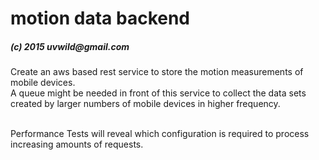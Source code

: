 <h1>motion data backend</h1>
<h5>(c) 2015 uvwild@gmail.com</h5>
Create an aws based rest service to store the motion measurements of mobile devices.<br>
A queue might be needed in front of this service to collect the data sets created by larger numbers of mobile devices in higher frequency.<br>
<br>
<p>
Performance Tests will reveal which configuration is required to process increasing amounts of requests.




